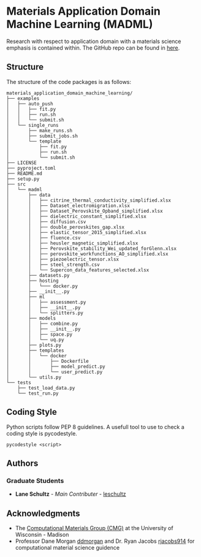 # Materials Application Domain Machine Learning (MADML)

Research with respect to application domain with a materials science emphasis is contained within. The GitHub repo can be found in [here](https://github.com/leschultz/application_domain.git).

## Structure
The structure of the code packages is as follows:

```
materials_application_domain_machine_learning/
├── examples
│   ├── auto_push
│   │   ├── fit.py
│   │   ├── run.sh
│   │   └── submit.sh
│   └── single_runs
│       ├── make_runs.sh
│       ├── submit_jobs.sh
│       └── template
│           ├── fit.py
│           ├── run.sh
│           └── submit.sh
├── LICENSE
├── pyproject.toml
├── README.md
├── setup.py
├── src
│   └── madml
│       ├── data
│       │   ├── citrine_thermal_conductivity_simplified.xlsx
│       │   ├── Dataset_electromigration.xlsx
│       │   ├── Dataset_Perovskite_Opband_simplified.xlsx
│       │   ├── dielectric_constant_simplified.xlsx
│       │   ├── diffusion.csv
│       │   ├── double_perovskites_gap.xlsx
│       │   ├── elastic_tensor_2015_simplified.xlsx
│       │   ├── fluence.csv
│       │   ├── heusler_magnetic_simplified.xlsx
│       │   ├── Perovskite_stability_Wei_updated_forGlenn.xlsx
│       │   ├── perovskite_workfunctions_AO_simplified.xlsx
│       │   ├── piezoelectric_tensor.xlsx
│       │   ├── steel_strength.csv
│       │   └── Supercon_data_features_selected.xlsx
│       ├── datasets.py
│       ├── hosting
│       │   └─── docker.py
│       ├── __init__.py
│       ├── ml
│       │   ├── assessment.py
│       │   ├── __init__.py
│       │   └── splitters.py
│       ├── models
│       │   ├── combine.py
│       │   ├── __init__.py
│       │   ├── space.py
│       │   └── uq.py
│       ├── plots.py
│       ├── templates
│       │   └── docker
│       │       ├── Dockerfile
│       │       ├── model_predict.py
│       │       └── user_predict.py
│       └── utils.py
└── tests
    ├── test_load_data.py
    └── test_run.py
```

## Coding Style

Python scripts follow PEP 8 guidelines. A usefull tool to use to check a coding style is pycodestyle.

```
pycodestyle <script>
```

## Authors

### Graduate Students
* **Lane Schultz** - *Main Contributer* - [leschultz](https://github.com/leschultz)

## Acknowledgments

* The [Computational Materials Group (CMG)](https://matmodel.engr.wisc.edu/) at the University of Wisconsin - Madison
* Professor Dane Morgan [ddmorgan](https://github.com/ddmorgan) and Dr. Ryan Jacobs [rjacobs914](https://github.com/rjacobs914) for computational material science guidence
